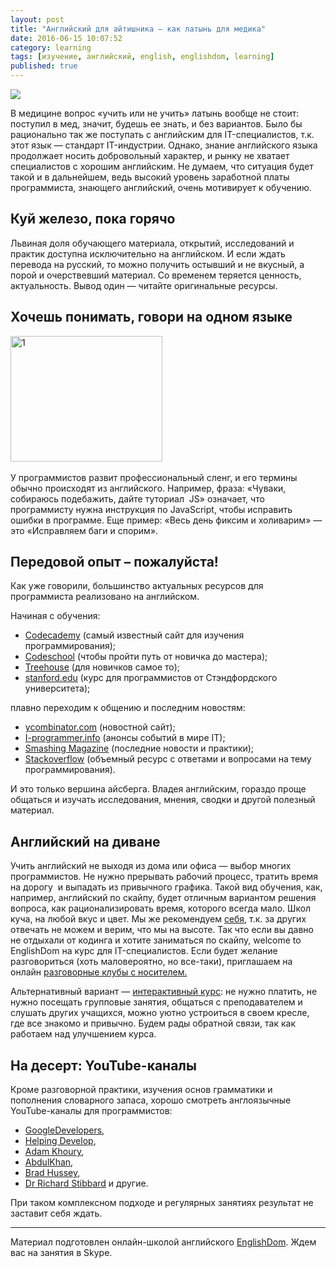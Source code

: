 ```yaml
---
layout: post
title: "Английский для айтишника — как латынь для медика"
date: 2016-06-15 10:07:52
category: learning
tags: [изучение, английский, english, englishdom, learning]
published: true
---
```


<img src="https://tproger.azureedge.net/wp-content/uploads/2016/06/2-2.png?33a167" class="img-responsive"><br>

<p>В медицине вопрос «учить или не учить» латынь вообще не стоит: поступил в мед, значит, будешь ее знать, и без вариантов. Было бы рационально так же поступать с английским для IT-специалистов, т.к. этот язык — стандарт IT-индустрии. Однако, знание английского языка продолжает носить добровольный характер, и рынку не хватает специалистов с хорошим английским. Не думаем, что ситуация будет такой и в дальнейшем, ведь высокий уровень заработной платы программиста, знающего английский, очень мотивирует к обучению.</span></p>

<!-- more -->

<h2>Куй железо, пока горячо</h2><p>Львиная доля обучающего материала, открытий, исследований и практик доступна исключительно на английском. И если ждать перевода на русский, то можно получить остывший и не вкусный, а порой и очерствевший материал. Со временем теряется ценность, актуальность. Вывод один — читайте оригинальные ресурсы.</p><h2>Хочешь понимать, говори на одном языке</h2> <img class="img-responsive" src="https://tproger.azureedge.net/wp-content/uploads/2016/06/1.png?33a167" alt="1" width="243" height="201"><strong><br> </strong><p>У программистов развит профессиональный сленг, и его термины обычно происходят из английского. Например, фраза: «Чуваки, собираюсь подебажить, дайте туториал &nbsp;JS» означает, что программисту нужна инструкция по JavaScript, чтобы исправить ошибки в программе. Еще пример: «Весь день фиксим и холиварим» — это «Исправляем баги и спорим».</p><h2>Передовой опыт – пожалуйста!</h2><p>Как уже говорили, большинство актуальных ресурсов для программиста реализовано на английском.</p><p>Начиная с&nbsp;обучения:</p><ul><li><a href="https://www.codecademy.com/learn" target="_blank">Codecademy</a> (самый известный сайт для изучения программирования);</li><li><a href="https://www.codeschool.com" target="_blank">Codeschool</a> (чтобы пройти путь от новичка до мастера);</li><li><a href="http://blog.teamtreehouse.com" target="_blank">Treehouse</a> (для новичков самое то);</li><li><a href="http://www.stanford.edu" target="_blank">stanford.edu</a> (курс для программистов от Стэндфордского университета);</li></ul><p>плавно переходим к общению и последним новостям:</p><ul><li><a href="http://www.ycombinator.com" target="_blank">ycombinator.com</a> (новостной сайт);</li><li><a href="http://i-programmer.info" target="_blank">I-programmer.info</a> (анонсы событий в мире IT);</li><li><a href="https://www.smashingmagazine.com" target="_blank">Smashing Magazine</a> (последние новости и практики);</li><li><a href="http://stackoverflow.com" target="_blank">Stackoverflow</a> (объемный ресурс с ответами и вопросами на тему программирования).</li></ul><p>И это только вершина айсберга. Владея английским, гораздо проще общаться и изучать&nbsp;исследования, мнения, сводки и другой полезный материал.</p><h2>Английский на диване</h2><p>Учить английский не выходя из дома или офиса — выбор многих программистов. Не нужно прерывать рабочий процесс, тратить время на дорогу&nbsp; и выпадать из привычного графика. Такой вид обучения, как, например, английский по скайпу, будет отличным вариантом решения вопроса, как рационализировать время, которого всегда мало. Школ куча, на любой вкус и цвет. Мы же рекомендуем&nbsp;<a href="https://goo.gl/lXxOVV" target="_blank">себя</a>, т.к. за других отвечать не можем и верим, что мы на высоте. Так что если вы давно не отдыхали от кодинга и хотите заниматься по скайпу, welcome to EnglishDom на курс для IT-специалистов. Если будет желание разговориться (хоть маловероятно, но все-таки), приглашаем на онлайн <a href="https://goo.gl/HvUrAJ" target="_blank">разговорные клубы с носителем.</a></p><p>Альтернативный вариант —&nbsp;<a href="https://goo.gl/rQnhWA" target="_blank">интерактивный курс</a>:&nbsp;не нужно платить, не нужно посещать групповые занятия, общаться с преподавателем и слушать других учащихся, можно уютно устроиться в своем кресле, где все знакомо и привычно. Будем рады обратной связи, так как работаем над улучшением курса.</p><h2>На десерт: YouTube-каналы</h2><p>Кроме разговорной практики, изучения основ грамматики и пополнения словарного запаса, хорошо смотреть англоязычные YouTube-каналы для программистов:</p><ul><li><a href="https://www.youtube.com/user/GoogleDevelopers" target="_blank">GoogleDevelopers</a>,</li><li><a href="https://www.youtube.com/user/TheHelpingDevelop" target="_blank">Helping Develop</a>,</li><li><a href="https://www.youtube.com/user/flashbuilding" target="_blank">Adam Khoury</a>,</li><li><a href="https://www.youtube.com/user/WaliTutorials" target="_blank">AbdulKhan</a>,</li><li><a href="https://www.youtube.com/user/hussey17" target="_blank">Brad Hussey</a>,</li><li><a href="https://www.youtube.com/user/webinaction" target="_blank">Dr Richard Stibbard</a> и другие.</li></ul><p>При таком комплексном подходе и регулярных занятиях результат не заставит себя ждать.</p><hr><p>Материал подготовлен онлайн-школой английского <a href="https://goo.gl/XWJ5Tn" target="_blank">EnglishDom</a>. Ждем вас на занятия в Skype.</p>
